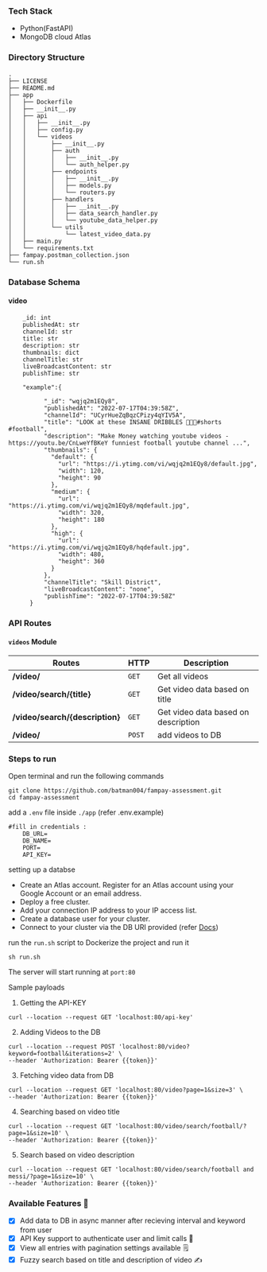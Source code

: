 ### Tech Stack
 - Python(FastAPI)
 - MongoDB cloud Atlas

### Directory Structure
```
.
├── LICENSE
├── README.md
├── app
│   ├── Dockerfile
│   ├── __init__.py
│   ├── api
│   │   ├── __init__.py
│   │   ├── config.py
│   │   └── videos
│   │       ├── __init__.py
│   │       ├── auth
│   │       │   ├── __init__.py
│   │       │   └── auth_helper.py
│   │       ├── endpoints
│   │       │   ├── __init__.py
│   │       │   ├── models.py
│   │       │   └── routers.py
│   │       ├── handlers
│   │       │   ├── __init__.py
│   │       │   ├── data_search_handler.py
│   │       │   └── youtube_data_helper.py
│   │       └── utils
│   │           └── latest_video_data.py
│   ├── main.py
│   └── requirements.txt
├── fampay.postman_collection.json
└── run.sh

```
### Database Schema

#### video
```
    _id: int
    publishedAt: str
    channelId: str
    title: str
    description: str
    thumbnails: dict
    channelTitle: str
    liveBroadcastContent: str
    publishTime: str

    "example":{

          "_id": "wqjq2m1EQy8",
          "publishedAt": "2022-07-17T04:39:58Z",
          "channelId": "UCyrHueZqBqzCPizy4qYIV5A",
          "title": "LOOK at these INSANE DRIBBLES 🥶🥶🔥#shorts  #football",
          "description": "Make Money watching youtube videos - https://youtu.be/CnLweYfBKeY funniest football youtube channel ...",
          "thumbnails": {
            "default": {
              "url": "https://i.ytimg.com/vi/wqjq2m1EQy8/default.jpg",
              "width": 120,
              "height": 90
            },
            "medium": {
              "url": "https://i.ytimg.com/vi/wqjq2m1EQy8/mqdefault.jpg",
              "width": 320,
              "height": 180
            },
            "high": {
              "url": "https://i.ytimg.com/vi/wqjq2m1EQy8/hqdefault.jpg",
              "width": 480,
              "height": 360
            }
          },
          "channelTitle": "Skill District",
          "liveBroadcastContent": "none",
          "publishTime": "2022-07-17T04:39:58Z"
      }
```
### API Routes


#### `videos` Module

Routes | HTTP | Description
--- | --- | ---
**/video/** | `GET` | Get all videos
**/video/search/{title}** | `GET` | Get video data based on title
**/video/search/{description}** | `GET` | Get video data based on description
**/video/** | `POST` | add videos to DB

### Steps to run

Open terminal and run the following commands
```
git clone https://github.com/batman004/fampay-assessment.git
cd fampay-assessment
```

add a `.env` file inside `./app` (refer .env.example)
```
#fill in credentials :
    DB_URL=
    DB_NAME=
    PORT=
    API_KEY=
```

setting up a databse


- Create an Atlas account. Register for an Atlas account using your Google Account or an email address.
- Deploy a free cluster.
- Add your connection IP address to your IP access list.
- Create a database user for your cluster.
- Connect to your cluster via the DB URI provided (refer [Docs](https://www.mongodb.com/docs/atlas/tutorial/connect-to-your-cluster/))


run the `run.sh` script to Dockerize the project and run it
```
sh run.sh
```

The server will start running at `port:80`


Sample payloads

1. Getting the API-KEY

```
curl --location --request GET 'localhost:80/api-key'
```

2. Adding Videos to the DB

```
curl --location --request POST 'localhost:80/video?keyword=football&iterations=2' \
--header 'Authorization: Bearer {{token}}'

```
3. Fetching video data from DB

```
curl --location --request GET 'localhost:80/video?page=1&size=3' \
--header 'Authorization: Bearer {{token}}'

```
4. Searching based on video title

```
curl --location --request GET 'localhost:80/video/search/football/?page=1&size=10' \
--header 'Authorization: Bearer {{token}}'
```

5. Search based on video description
```
curl --location --request GET 'localhost:80/video/search/football and messi/?page=1&size=10' \
--header 'Authorization: Bearer {{token}}'
```

### Available Features 🍻


- [x] Add data to DB in async manner after recieving interval and keyword from user
- [x] API Key support to authenticate user and limit calls 🔐
- [x] View all entries with pagination settings available 🗒️
- [x] Fuzzy search based on title and description of video ✍️
